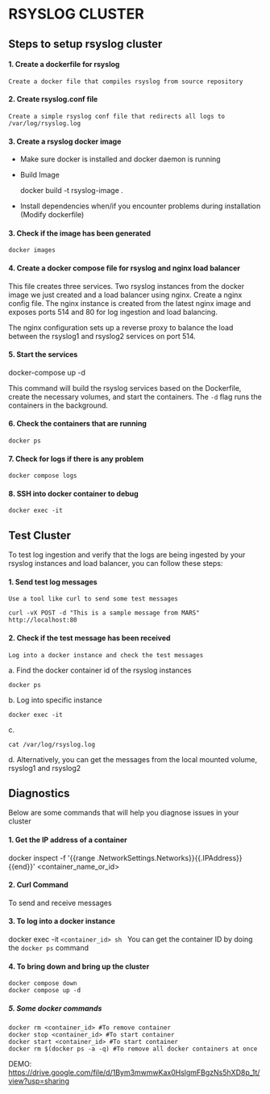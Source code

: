 # RSYSLOG CLUSTER

## Steps to setup rsyslog cluster

#### 1. Create a dockerfile for rsyslog

    Create a docker file that compiles rsyslog from source repository

#### 2. Create rsyslog.conf file

    Create a simple rsyslog conf file that redirects all logs to /var/log/rsyslog.log

#### 3. Create a rsyslog docker image

- Make sure docker is installed and docker daemon is running
- Build Image

  docker build -t rsyslog-image .
- Install dependencies when/if you encounter problems during installation (Modify dockerfile)

#### 3. Check if the image has been generated

    docker images

#### 4. Create a docker compose file for rsyslog and nginx load balancer

This file creates three services. Two rsyslog instances from the docker image we just created and a load balancer using nginx. Create a nginx config file. The nginx instance is created from the latest nginx image and exposes ports 514 and 80 for log ingestion and load balancing.

The nginx configuration sets up a reverse proxy to balance the load between the rsyslog1 and rsyslog2 services on port 514.

#### 5. Start the services

docker-compose up -d

This command will build the rsyslog services based on the Dockerfile, create the necessary volumes, and start the containers. The `-d` flag runs the containers in the background.

#### 6. Check the containers that are running

```
docker ps
```

#### 7. Check for logs if there is any problem

```
docker compose logs
```

#### 8. SSH into docker container to debug

```
docker exec -it 
```

## Test Cluster

To test log ingestion and verify that the logs are being ingested by your rsyslog instances and load balancer, you can follow these steps:

#### 1. Send test log messages

    Use a tool like curl to send some test messages

```
curl -vX POST -d "This is a sample message from MARS" http://localhost:80
```

#### 2. Check if the test message has been received

    Log into a docker instance and check the test messages

a. Find the docker container id of the rsyslog instances

```
docker ps
```

b. Log into specific instance

```
docker exec -it 
```

c.

```
cat /var/log/rsyslog.log
```

d. Alternatively, you can get the messages from the local mounted volume, rsyslog1 and rsyslog2

## Diagnostics

Below are some commands that will help you diagnose issues in your cluster

#### 1. Get the IP address of a container

docker inspect -f '{{range .NetworkSettings.Networks}}{{.IPAddress}}{{end}}' <container_name_or_id>

#### 2. Curl Command

To send and receive messages

#### 3. To log into a docker instance

docker exec -it `<container_id> sh `
You can get the container ID by doing the `docker ps` command

#### 4. To bring down and bring up the cluster

```
docker compose down
docker compose up -d
```

##### 5. Some docker commands

```
docker rm <container_id> #To remove container
docker stop <container_id> #To start container
docker start <container_id> #To start container
docker rm $(docker ps -a -q) #To remove all docker containers at once

```


DEMO: https://drive.google.com/file/d/1Bym3mwmwKax0HslgmFBgzNs5hXD8p_1t/view?usp=sharing
